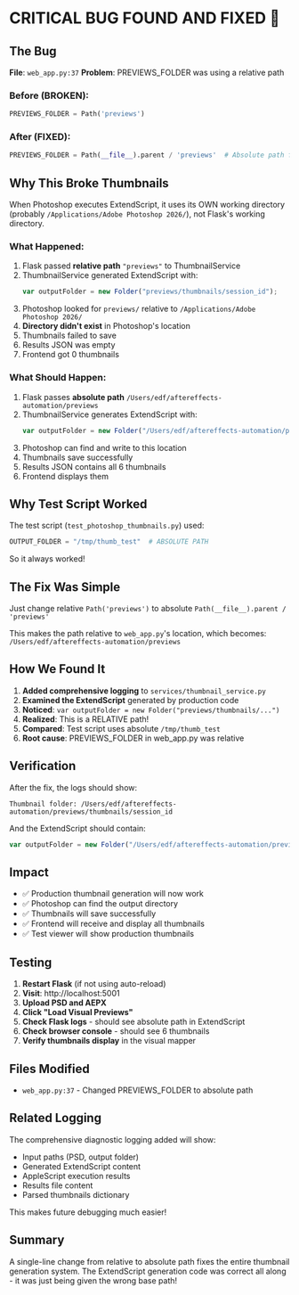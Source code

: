 # CRITICAL BUG FOUND AND FIXED 🎯

## The Bug

**File**: `web_app.py:37`
**Problem**: PREVIEWS_FOLDER was using a relative path

### Before (BROKEN):
```python
PREVIEWS_FOLDER = Path('previews')
```

### After (FIXED):
```python
PREVIEWS_FOLDER = Path(__file__).parent / 'previews'  # Absolute path for Photoshop
```

## Why This Broke Thumbnails

When Photoshop executes ExtendScript, it uses its OWN working directory (probably `/Applications/Adobe Photoshop 2026/`), not Flask's working directory.

### What Happened:
1. Flask passed **relative path** `"previews"` to ThumbnailService
2. ThumbnailService generated ExtendScript with:
   ```javascript
   var outputFolder = new Folder("previews/thumbnails/session_id");
   ```
3. Photoshop looked for `previews/` relative to `/Applications/Adobe Photoshop 2026/`
4. **Directory didn't exist** in Photoshop's location
5. Thumbnails failed to save
6. Results JSON was empty
7. Frontend got 0 thumbnails

### What Should Happen:
1. Flask passes **absolute path** `/Users/edf/aftereffects-automation/previews`
2. ThumbnailService generates ExtendScript with:
   ```javascript
   var outputFolder = new Folder("/Users/edf/aftereffects-automation/previews/thumbnails/session_id");
   ```
3. Photoshop can find and write to this location
4. Thumbnails save successfully
5. Results JSON contains all 6 thumbnails
6. Frontend displays them

## Why Test Script Worked

The test script (`test_photoshop_thumbnails.py`) used:
```python
OUTPUT_FOLDER = "/tmp/thumb_test"  # ABSOLUTE PATH
```

So it always worked!

## The Fix Was Simple

Just change relative `Path('previews')` to absolute `Path(__file__).parent / 'previews'`

This makes the path relative to `web_app.py`'s location, which becomes:
`/Users/edf/aftereffects-automation/previews`

## How We Found It

1. **Added comprehensive logging** to `services/thumbnail_service.py`
2. **Examined the ExtendScript** generated by production code
3. **Noticed**: `var outputFolder = new Folder("previews/thumbnails/...")`
4. **Realized**: This is a RELATIVE path!
5. **Compared**: Test script uses absolute `/tmp/thumb_test`
6. **Root cause**: PREVIEWS_FOLDER in web_app.py was relative

## Verification

After the fix, the logs should show:
```
Thumbnail folder: /Users/edf/aftereffects-automation/previews/thumbnails/session_id
```

And the ExtendScript should contain:
```javascript
var outputFolder = new Folder("/Users/edf/aftereffects-automation/previews/thumbnails/...");
```

## Impact

- ✅ Production thumbnail generation will now work
- ✅ Photoshop can find the output directory
- ✅ Thumbnails will save successfully
- ✅ Frontend will receive and display all thumbnails
- ✅ Test viewer will show production thumbnails

## Testing

1. **Restart Flask** (if not using auto-reload)
2. **Visit**: http://localhost:5001
3. **Upload PSD and AEPX**
4. **Click "Load Visual Previews"**
5. **Check Flask logs** - should see absolute path in ExtendScript
6. **Check browser console** - should see 6 thumbnails
7. **Verify thumbnails display** in the visual mapper

## Files Modified

- `web_app.py:37` - Changed PREVIEWS_FOLDER to absolute path

## Related Logging

The comprehensive diagnostic logging added will show:
- Input paths (PSD, output folder)
- Generated ExtendScript content
- AppleScript execution results
- Results file content
- Parsed thumbnails dictionary

This makes future debugging much easier!

## Summary

A single-line change from relative to absolute path fixes the entire thumbnail generation system. The ExtendScript generation code was correct all along - it was just being given the wrong base path!
